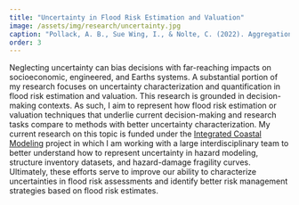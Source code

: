 ```yaml
---
title: "Uncertainty in Flood Risk Estimation and Valuation"
image: /assets/img/research/uncertainty.jpg
caption: "Pollack, A. B., Sue Wing, I., & Nolte, C. (2022). Aggregation bias and its drivers in large-scale flood loss estimation: A Massachusetts case study. Journal of Flood Risk Management, 15(4), e12851."
order: 3
---
```


Neglecting uncertainty can bias decisions with far-reaching impacts on socioeconomic, engineered, and Earths systems. A substantial portion of my research focuses on uncertainty characterization and quantification in flood risk estimation and valuation. This research is grounded in decision-making contexts. As such, I aim to represent how flood risk estimation or valuation techniques that underlie current decision-making and research tasks compare to methods with better uncertainty characterization. My current research on this topic is funded under the [Integrated Coastal Modeling](https://icom.pnnl.gov/) project in which I am working with a large interdisciplinary team to better understand how to represent uncertainty in hazard modeling, structure inventory datasets, and hazard-damage fragility curves. Ultimately, these efforts serve to improve our ability to characterize uncertainties in flood risk assessments and identify better risk management strategies based on flood risk estimates. 